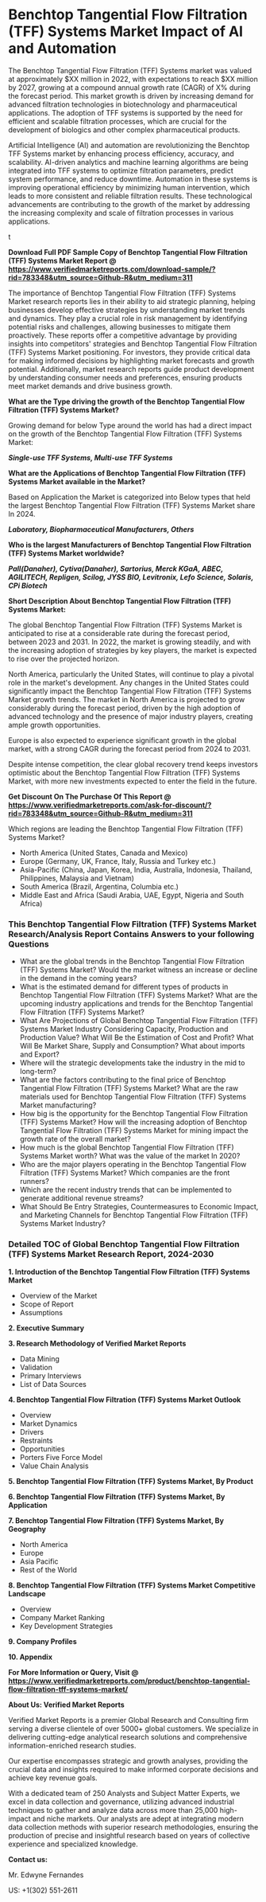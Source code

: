 <meta name="title" content="Global Benchtop Tangential Flow Filtration (TFF) Systems Market Impact of AI and Automation"><meta name="description" content="The Benchtop Tangential Flow Filtration (TFF) Systems market was valued at approximately $XX million in 2022, with expectations to reach $XX million by 2027, growing a"><meta name="title" content="Benchtop Tangential Flow Filtration (TFF) Systems Market Size, Share, Scope, Trends, Growth, Opportunities, Analysis, Forecast"><h1>Benchtop Tangential Flow Filtration (TFF) Systems Market Impact of AI and Automation</h1><p>The Benchtop Tangential Flow Filtration (TFF) Systems market was valued at approximately $XX million in 2022, with expectations to reach $XX million by 2027, growing at a compound annual growth rate (CAGR) of X% during the forecast period. This market growth is driven by increasing demand for advanced filtration technologies in biotechnology and pharmaceutical applications. The adoption of TFF systems is supported by the need for efficient and scalable filtration processes, which are crucial for the development of biologics and other complex pharmaceutical products.</p><p>Artificial Intelligence (AI) and automation are revolutionizing the Benchtop TFF Systems market by enhancing process efficiency, accuracy, and scalability. AI-driven analytics and machine learning algorithms are being integrated into TFF systems to optimize filtration parameters, predict system performance, and reduce downtime. Automation in these systems is improving operational efficiency by minimizing human intervention, which leads to more consistent and reliable filtration results. These technological advancements are contributing to the growth of the market by addressing the increasing complexity and scale of filtration processes in various applications.</p>t</p><p id="" class=""><strong>Download Full PDF Sample Copy of Benchtop Tangential Flow Filtration (TFF) Systems Market Report @ <a href="https://www.verifiedmarketreports.com/download-sample/?rid=783348&utm_source=Github-R&utm_medium=311" target="_blank">https://www.verifiedmarketreports.com/download-sample/?rid=783348&utm_source=Github-R&utm_medium=311</a></strong></p><p>The importance of&nbsp;Benchtop Tangential Flow Filtration (TFF) Systems Market research reports lies in their ability to aid strategic planning, helping businesses develop effective strategies by understanding market trends and dynamics. They play a crucial role in risk management by identifying potential risks and challenges, allowing businesses to mitigate them proactively. These reports offer a competitive advantage by providing insights into competitors' strategies and Benchtop Tangential Flow Filtration (TFF) Systems Market positioning. For investors, they provide critical data for making informed decisions by highlighting market forecasts and growth potential. Additionally, market research reports guide product development by understanding consumer needs and preferences, ensuring products meet market demands and drive business growth.</p><p><strong>What are the&nbsp;Type driving the growth of the Benchtop Tangential Flow Filtration (TFF) Systems Market?</strong></p><p id="" class="">Growing demand for below Type around the world has had a direct impact on the growth of the Benchtop Tangential Flow Filtration (TFF) Systems Market:</p><em><strong>Single-use TFF Systems, Multi-use TFF Systems</strong></em></p><strong>What are the&nbsp;Applications&nbsp;of Benchtop Tangential Flow Filtration (TFF) Systems Market available in the Market?</strong></p><p id="" class="">Based on Application the Market is categorized into Below types that held the largest Benchtop Tangential Flow Filtration (TFF) Systems Market share In 2024.</p><em><strong>Laboratory, Biopharmaceutical Manufacturers, Others</strong></em></p><strong>Who is the largest Manufacturers of Benchtop Tangential Flow Filtration (TFF) Systems Market worldwide?</strong></p><p><em><strong>Pall(Danaher), Cytiva(Danaher), Sartorius, Merck KGaA, ABEC, AGILITECH, Repligen, Scilog, JYSS BIO, Levitronix, Lefo Science, Solaris, CPi Biotech</strong></em></p><p id="" class=""><strong>Short Description About Benchtop Tangential Flow Filtration (TFF) Systems Market:</strong></p><p>The global Benchtop Tangential Flow Filtration (TFF) Systems Market is anticipated to rise at a considerable rate during the forecast period, between 2023 and 2031. In 2022, the market is growing steadily, and with the increasing adoption of strategies by key players, the market is expected to rise over the projected horizon.</p><p>North America, particularly the United States, will continue to play a pivotal role in the market's development. Any changes in the United States could significantly impact the Benchtop Tangential Flow Filtration (TFF) Systems Market growth trends. The market in North America is projected to grow considerably during the forecast period, driven by the high adoption of advanced technology and the presence of major industry players, creating ample growth opportunities.</p><p>Europe is also expected to experience significant growth in the global market, with a strong CAGR during the forecast period from 2024 to 2031.</p><p>Despite intense competition, the clear global recovery trend keeps investors optimistic about the Benchtop Tangential Flow Filtration (TFF) Systems Market, with more new investments expected to enter the field in the future.</p><p id="" class=""><strong>Get Discount On The Purchase Of This Report @ <a href="https://www.verifiedmarketreports.com/ask-for-discount/?rid=783348&utm_source=Github-R&utm_medium=311" target="_blank">https://www.verifiedmarketreports.com/ask-for-discount/?rid=783348&utm_source=Github-R&utm_medium=311</a></strong></p>Which regions are leading the Benchtop Tangential Flow Filtration (TFF) Systems Market?</p><ul><li>North America (United States, Canada and Mexico)</li><li>Europe (Germany, UK, France, Italy, Russia and Turkey etc.)</li><li>Asia-Pacific (China, Japan, Korea, India, Australia, Indonesia, Thailand, Philippines, Malaysia and Vietnam)</li><li>South America (Brazil, Argentina, Columbia etc.)</li><li>Middle East and Africa (Saudi Arabia, UAE, Egypt, Nigeria and South Africa)</li></ul><h3 id="" class="">This Benchtop Tangential Flow Filtration (TFF) Systems Market Research/Analysis Report Contains Answers to your following Questions</h3><ul><li>What are the global trends in the Benchtop Tangential Flow Filtration (TFF) Systems Market? Would the market witness an increase or decline in the demand in the coming years?</li><li>What is the estimated demand for different types of products in Benchtop Tangential Flow Filtration (TFF) Systems Market? What are the upcoming industry applications and trends for the Benchtop Tangential Flow Filtration (TFF) Systems Market?</li><li>What Are Projections of Global Benchtop Tangential Flow Filtration (TFF) Systems Market Industry Considering Capacity, Production and Production Value? What Will Be the Estimation of Cost and Profit? What Will Be Market Share, Supply and Consumption? What about imports and Export?</li><li>Where will the strategic developments take the industry in the mid to long-term?</li><li>What are the factors contributing to the final price of Benchtop Tangential Flow Filtration (TFF) Systems Market? What are the raw materials used for Benchtop Tangential Flow Filtration (TFF) Systems Market manufacturing?</li><li>How big is the opportunity for the Benchtop Tangential Flow Filtration (TFF) Systems Market? How will the increasing adoption of Benchtop Tangential Flow Filtration (TFF) Systems Market for mining impact the growth rate of the overall market?</li><li>How much is the global Benchtop Tangential Flow Filtration (TFF) Systems Market worth? What was the value of the market In 2020?</li><li>Who are the major players operating in the Benchtop Tangential Flow Filtration (TFF) Systems Market? Which companies are the front runners?</li><li>Which are the recent industry trends that can be implemented to generate additional revenue streams?</li><li>What Should Be Entry Strategies, Countermeasures to Economic Impact, and Marketing Channels for Benchtop Tangential Flow Filtration (TFF) Systems Market Industry?</li></ul><h3 id="" class="">Detailed TOC of Global Benchtop Tangential Flow Filtration (TFF) Systems Market Research Report, 2024-2030</h3><p id="" class=""><strong>1. Introduction of the Benchtop Tangential Flow Filtration (TFF) Systems Market</strong></p><ul><li>Overview of the Market</li><li>Scope of Report</li><li>Assumptions</li></ul><p id="" class=""><strong>2. Executive Summary</strong></p><p id="" class=""><strong>3. Research Methodology of Verified Market Reports</strong></p><ul><li>Data Mining</li><li>Validation</li><li>Primary Interviews</li><li>List of Data Sources</li></ul><p id="" class=""><strong>4. Benchtop Tangential Flow Filtration (TFF) Systems Market Outlook</strong></p><ul><li>Overview</li><li>Market Dynamics</li><li>Drivers</li><li>Restraints</li><li>Opportunities</li><li>Porters Five Force Model</li><li>Value Chain Analysis</li></ul><p id="" class=""><strong>5. Benchtop Tangential Flow Filtration (TFF) Systems Market, By Product</strong></p><p id="" class=""><strong>6. Benchtop Tangential Flow Filtration (TFF) Systems Market, By Application</strong></p><p id="" class=""><strong>7. Benchtop Tangential Flow Filtration (TFF) Systems Market, By Geography</strong></p><ul><li>North America</li><li>Europe</li><li>Asia Pacific</li><li>Rest of the World</li></ul><p id="" class=""><strong>8. Benchtop Tangential Flow Filtration (TFF) Systems Market Competitive Landscape</strong></p><ul><li>Overview</li><li>Company Market Ranking</li><li>Key Development Strategies</li></ul><p id="" class=""><strong>9. Company Profiles</strong></p><p id="" class=""><strong>10. Appendix</strong></p><p id="" class=""><strong>For More Information or Query, Visit @ <a href="https://www.verifiedmarketreports.com/product/benchtop-tangential-flow-filtration-tff-systems-market/" target="_blank">https://www.verifiedmarketreports.com/product/benchtop-tangential-flow-filtration-tff-systems-market/</a></strong></p><p id="" class=""><strong>About Us: Verified Market Reports</strong></p><p id="" class="">Verified Market Reports is a premier Global Research and Consulting firm serving a diverse clientele of over 5000+ global customers. We specialize in delivering cutting-edge analytical research solutions and comprehensive information-enriched research studies.</p><p id="" class="">Our expertise encompasses strategic and growth analyses, providing the crucial data and insights required to make informed corporate decisions and achieve key revenue goals.</p><p id="" class="">With a dedicated team of 250 Analysts and Subject Matter Experts, we excel in data collection and governance, utilizing advanced industrial techniques to gather and analyze data across more than 25,000 high-impact and niche markets. Our analysts are adept at integrating modern data collection methods with superior research methodologies, ensuring the production of precise and insightful research based on years of collective experience and specialized knowledge.</p><p id="" class=""><strong>Contact us:</strong></p><p id="" class="">Mr. Edwyne Fernandes</p><p id="" class="">US: +1(302) 551-2611</p>